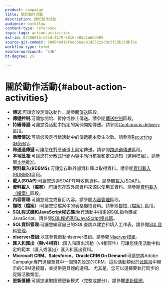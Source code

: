 ```yaml
---
product: campaign
title: 關於動作活動
description: 關於動作活動
audience: workflow
content-type: reference
topic-tags: action-activities
exl-id: 8758601b-c4bd-4179-8816-305d1a68d499
source-git-commit: 98d646919fedc66ee9145522ad0c5f15b25dbf2e
workflow-type: tm+mt
source-wordcount: '346'
ht-degree: 2%

---
```


# 關於動作活動{#about-action-activities}

* **傳送**:可讓您設定傳送動作。請參閱[傳送](../../workflow/using/delivery.md)區段。
* **傳遞控制**:可讓您開始、暫停或停止傳送。請參閱[傳送控制](../../workflow/using/delivery-control.md)區段。
* **持續傳遞**:可讓您從活動中指定的案例開始傳送。請參閱[Continuous delivery](../../workflow/using/continuous-delivery.md)區段。
* **循環傳送**:可讓您設定行銷活動中的傳遞範本發生次數。請參閱[Recurring delivery](../../workflow/using/recurring-delivery.md)。
* **跨通道傳遞**:可讓您在對應通道上設定傳送。請參閱[跨通道傳送](../../workflow/using/cross-channel-deliveries.md)區段。
* **本地批准**:可讓您在分散式行銷內容中執行核准和定位通知（選用模組）。請參閱[本地批准](../../workflow/using/local-approval.md)。
* **資料載入(RDBMS)**:可讓您存取外部資料庫以取得資料。請參閱[資料載入(RDBMS)](../../workflow/using/data-loading--rdbms-.md)區段。
* **載入(SOAP)**:可讓您透過SOAP呼叫收集資料。請參閱[載入(SOAP)](../../workflow/using/loading--soap-.md)。
* **資料載入（檔案）**:可讓您存取外部資料來源以使用其資料。請參閱[資料載入（檔案）](../../workflow/using/data-loading--file-.md)區段。
* **內容管理**:可讓您建立或自訂內容。請參閱[內容管理](../../workflow/using/content-management.md)區段。
* **擷取（檔案）**:可讓您從檔案中的表格擷取資料。請參閱[提取（檔案）](../../workflow/using/extraction--file-.md)區段。
* **SQL程式碼和JavaScript程式碼**:執行活動中指定的SQL指令碼或JavaScript。請參閱[SQL程式碼和JavaScript程式碼](../../workflow/using/sql-code-and-javascript-code.md)。
* **SQL資料管理**:可讓您編寫自己的SQL查詢以建立和填入工作表。請參閱[SQL資料管理](../../workflow/using/sql-data-management.md)。
* **nlserver模組**:以其參數啟動nlserver模組。請參閱[Nlserver模組](../../workflow/using/nlserver-module.md)。
* **匯入和匯出（與v4相容）**:匯入和匯出活動（v4相容性）可讓您使用活動中指定的範本（匯入或匯出）匯入和匯出資料。
* **Microsoft CRM、Salesforce、OracleCRM On Demand**:可讓您將Adobe Campaign專門連線至其中一個預先設定的CRM。這些活動類似於[此區段](../../workflow/using/crm-connector.md)中顯示的CRM連接器，並提供更具體的選項。 尤其是，您可以選擇要執行同步的促銷活動類型。
* **更新匯總**:可讓您選取匯總更新模式（完整或部分）。請參閱[更新匯總](../../workflow/using/update-aggregate.md)。
